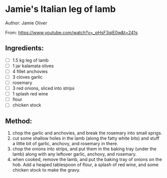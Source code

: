 # Jamie's Italian leg of lamb

Author: Jamie Oliver

From: https://www.youtube.com/watch?v=_pHsF3qiE0w&t=241s

## Ingredients:
- [ ] 1.5 kg leg of lamb
- [ ] 1 jar kalamata olives
- [ ] 4 fillet anchovies
- [ ] 3 cloves garlic
- [ ] rosemary
- [ ] 3 red onions, sliced into strips
- [ ] 1 splash red wine
- [ ] flour
- [ ] chicken stock

## Method:
1. chop the garlic and anchovies, and break the rosemary into small sprigs.
2. cut some shallow holes in the lamb (along the fatty white bits) and stuff a little bit of garlic, anchovy, and rosemary in there.
3. chop the onions into strips, and put them in the baking tray (under the lamb) along with any leftover garlic, anchovy, and rosemary.
4. when cooked, remove the lamb, and put the baking tray of onions on the hob. Add a heaped tablespoon of flour, a splash of red wine, and some chicken stock to make the gravy.